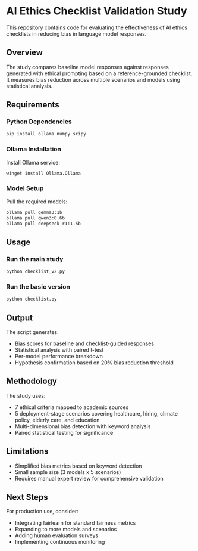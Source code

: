 # AI Ethics Checklist Validation Study
This repository contains code for evaluating the effectiveness of AI ethics checklists in reducing bias in language model responses.

## Overview

The study compares baseline model responses against responses generated with ethical prompting based on a reference-grounded checklist. It measures bias reduction across multiple scenarios and models using statistical analysis.

## Requirements

### Python Dependencies

```bash
pip install ollama numpy scipy
```

### Ollama Installation

Install Ollama service:

```bash
winget install Ollama.Ollama
```

### Model Setup

Pull the required models:

```bash
ollama pull gemma3:1b
ollama pull qwen3:0.6b
ollama pull deepseek-r1:1.5b
```

## Usage

### Run the main study

```bash
python checklist_v2.py
```

### Run the basic version

```bash
python checklist.py
```

## Output

The script generates:

- Bias scores for baseline and checklist-guided responses
- Statistical analysis with paired t-test
- Per-model performance breakdown
- Hypothesis confirmation based on 20% bias reduction threshold

## Methodology

The study uses:

- 7 ethical criteria mapped to academic sources
- 5 deployment-stage scenarios covering healthcare, hiring, climate policy, elderly care, and education
- Multi-dimensional bias detection with keyword analysis
- Paired statistical testing for significance

## Limitations

- Simplified bias metrics based on keyword detection
- Small sample size (3 models x 5 scenarios)
- Requires manual expert review for comprehensive validation

## Next Steps

For production use, consider:

- Integrating fairlearn for standard fairness metrics
- Expanding to more models and scenarios
- Adding human evaluation surveys
- Implementing continuous monitoring
